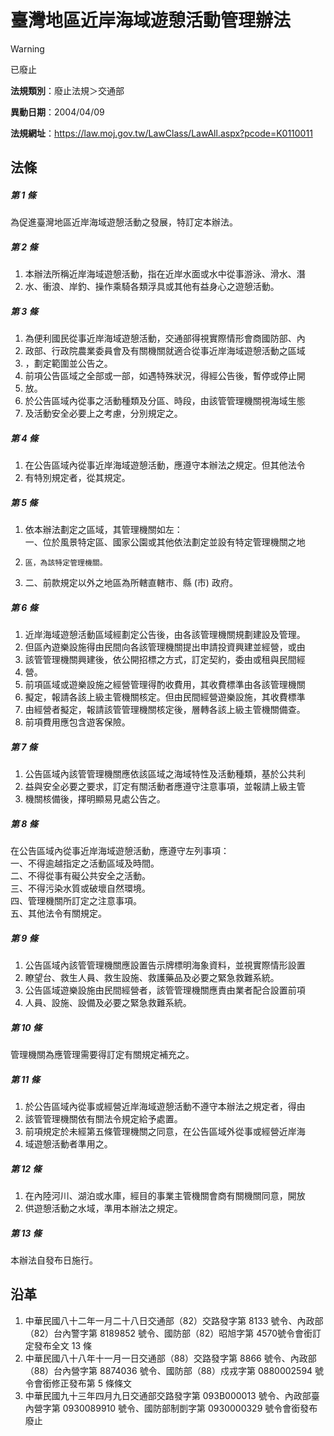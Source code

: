 # 臺灣地區近岸海域遊憩活動管理辦法
> [!WARNING]
> 已廢止

**法規類別**：廢止法規＞交通部

**異動日期**：2004/04/09  

**法規網址**：https://law.moj.gov.tw/LawClass/LawAll.aspx?pcode=K0110011



## 法條
##### 第 1 條
為促進臺灣地區近岸海域遊憩活動之發展，特訂定本辦法。

##### 第 2 條
1. 本辦法所稱近岸海域遊憩活動，指在近岸水面或水中從事游泳、滑水、潛
1. 水、衝浪、岸釣、操作乘騎各類浮具或其他有益身心之遊憩活動。

##### 第 3 條
1. 為便利國民從事近岸海域遊憩活動，交通部得視實際情形會商國防部、內
1. 政部、行政院農業委員會及有關機關就適合從事近岸海域遊憩活動之區域
1. ，劃定範圍並公告之。
1. 前項公告區域之全部或一部，如遇特殊狀況，得經公告後，暫停或停止開
1. 放。
1. 於公告區域內從事之活動種類及分區、時段，由該管管理機關視海域生態
1. 及活動安全必要上之考慮，分別規定之。

##### 第 4 條
1. 在公告區域內從事近岸海域遊憩活動，應遵守本辦法之規定。但其他法令
1. 有特別規定者，從其規定。

##### 第 5 條
1. 依本辦法劃定之區域，其管理機關如左：  
一、位於風景特定區、國家公園或其他依法劃定並設有特定管理機關之地
1.     區，為該特定管理機關。
1. 二、前款規定以外之地區為所轄直轄市、縣 (市) 政府。

##### 第 6 條
1. 近岸海域遊憩活動區域經劃定公告後，由各該管理機關規劃建設及管理。
1. 但區內遊樂設施得由民間向各該管理機關提出申請投資興建並經營，或由
1. 該管管理機關興建後，依公開招標之方式，訂定契約，委由或租與民間經
1. 營。
1. 前項區域或遊樂設施之經營管理得酌收費用，其收費標準由各該管理機關
1. 擬定，報請各該上級主管機關核定。但由民間經營遊樂設施，其收費標準
1. 由經營者擬定，報請該管管理機關核定後，層轉各該上級主管機關備查。
1. 前項費用應包含遊客保險。

##### 第 7 條
1. 公告區域內該管管理機關應依該區域之海域特性及活動種類，基於公共利
1. 益與安全必要之要求，訂定有關活動者應遵守注意事項，並報請上級主管
1. 機關核備後，擇明顯易見處公告之。

##### 第 8 條
在公告區域內從事近岸海域遊憩活動，應遵守左列事項：  
一、不得逾越指定之活動區域及時間。  
二、不得從事有礙公共安全之活動。  
三、不得污染水質或破壞自然環境。  
四、管理機關所訂定之注意事項。  
五、其他法令有關規定。

##### 第 9 條
1. 公告區域內該管管理機關應設置告示牌標明海象資料，並視實際情形設置
1. 瞭望台、救生人員、救生設施、救護藥品及必要之緊急救難系統。
1. 公告區域遊樂設施由民間經營者，該管管理機關應責由業者配合設置前項
1. 人員、設施、設備及必要之緊急救難系統。

##### 第 10 條
管理機關為應管理需要得訂定有關規定補充之。

##### 第 11 條
1. 於公告區域內從事或經營近岸海域遊憩活動不遵守本辦法之規定者，得由
1. 該管管理機關依有關法令規定給予處置。
1. 前項規定於未經第五條管理機關之同意，在公告區域外從事或經營近岸海
1. 域遊憩活動者準用之。

##### 第 12 條
1. 在內陸河川、湖泊或水庫，經目的事業主管機關會商有關機關同意，開放
1. 供遊憩活動之水域，準用本辦法之規定。

##### 第 13 條
本辦法自發布日施行。

## 沿革
1. 中華民國八十二年一月二十八日交通部（82）交路發字第 8133 號令、內政部（82）台內警字第 8189852 號令、國防部（82）昭旭字第 4570號令會銜訂定發布全文 13 條
1. 中華民國八十八年十一月一日交通部（88）交路發字第 8866 號令、內政部（88）台內營字第 8874036  號令、國防部（88）戍戎字第 0880002594 號令會銜修正發布第 5  條條文
1. 中華民國九十三年四月九日交通部交路發字第 093B000013 號令、內政部臺內營字第 0930089910 號令、國防部制剴字第 0930000329 號令會銜發布廢止
